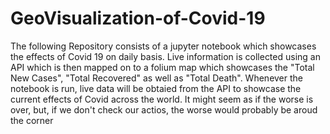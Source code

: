 # GeoVisualization-of-Covid-19


The following Repository consists of a jupyter notebook which showcases the effects of Covid 19 on daily basis.
Live information is collected using an API which is then mapped on to a folium map which showcases the "Total New Cases", "Total Recovered" as well as "Total Death".
Whenever the notebook is run, live data will be obtaied from the API to showcase the current effects of Covid across the world.
It might seem as if the worse is over, but, if we don't check our actios, the worse would probably be aroud the corner
